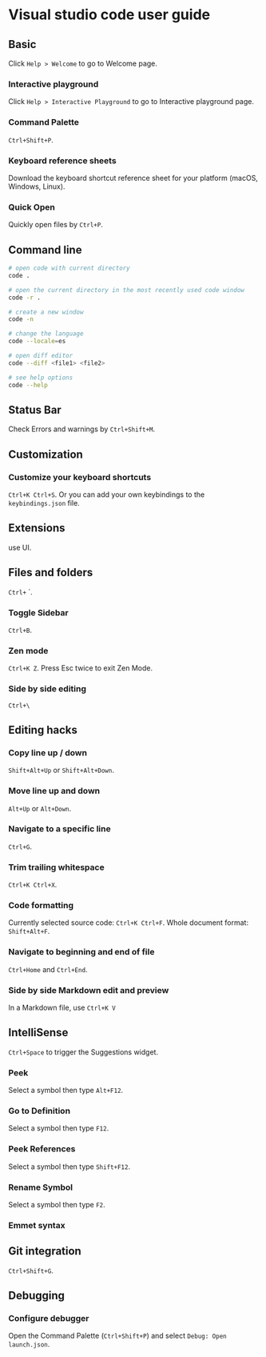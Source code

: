 # Visual studio code user guide

## Basic
Click `Help > Welcome` to go to Welcome page.

### Interactive playground
Click `Help > Interactive Playground` to go to Interactive playground page.

### Command Palette
`Ctrl+Shift+P`.

### Keyboard reference sheets
Download the keyboard shortcut reference sheet for your platform (macOS, Windows, Linux).

### Quick Open
Quickly open files by `Ctrl+P`.

## Command line
``` bash
# open code with current directory
code .

# open the current directory in the most recently used code window
code -r .

# create a new window
code -n

# change the language
code --locale=es

# open diff editor
code --diff <file1> <file2>

# see help options
code --help
```

## Status Bar
Check Errors and warnings by `Ctrl+Shift+M`.

## Customization

### Customize your keyboard shortcuts
`Ctrl+K Ctrl+S`.
Or you can add your own keybindings to the `keybindings.json` file.

## Extensions
use UI.

## Files and folders
`Ctrl+` `.

### Toggle Sidebar
`Ctrl+B`.

### Zen mode
`Ctrl+K Z`. Press Esc twice to exit Zen Mode.

### Side by side editing
`Ctrl+\`

## Editing hacks

### Copy line up / down
`Shift+Alt+Up` or `Shift+Alt+Down`.

### Move line up and down
`Alt+Up` or `Alt+Down`.

### Navigate to a specific line
`Ctrl+G`.

### Trim trailing whitespace
`Ctrl+K Ctrl+X`.

### Code formatting
Currently selected source code: `Ctrl+K Ctrl+F`.
Whole document format: `Shift+Alt+F`.

### Navigate to beginning and end of file
`Ctrl+Home` and `Ctrl+End`.

### Side by side Markdown edit and preview
In a Markdown file, use `Ctrl+K V`

## IntelliSense
`Ctrl+Space` to trigger the Suggestions widget.

### Peek
Select a symbol then type `Alt+F12`.

### Go to Definition
Select a symbol then type `F12`.

### Peek References
Select a symbol then type `Shift+F12`.

### Rename Symbol
Select a symbol then type `F2`.

### Emmet syntax

## Git integration
`Ctrl+Shift+G`.

## Debugging

### Configure debugger
Open the Command Palette (`Ctrl+Shift+P`) and select `Debug: Open launch.json`.